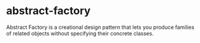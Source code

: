 # abstract-factory
Abstract Factory is a creational design pattern that lets you produce families of related objects without specifying their concrete classes.
